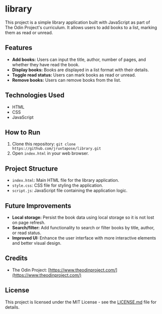 # library

This project is a simple library application built with JavaScript as part of The Odin Project's curriculum. It allows users to add books to a list, marking them as read or unread.

## Features

* **Add books:** Users can input the title, author, number of pages, and whether they have read the book.
* **Display books:**  Books are displayed in a list format with their details.
* **Toggle read status:** Users can mark books as read or unread.
* **Remove books:** Users can remove books from the list.

## Technologies Used

* HTML
* CSS
* JavaScript

## How to Run

1. Clone this repository: `git clone https://github.com/jruxtapose/library.git`
2. Open `index.html` in your web browser.

## Project Structure

* `index.html`: Main HTML file for the library application.
* `style.css`: CSS file for styling the application.
* `script.js`: JavaScript file containing the application logic.

## Future Improvements

* **Local storage:**  Persist the book data using local storage so it is not lost on page refresh.
* **Search/filter:** Add functionality to search or filter books by title, author, or read status.
* **Improved UI:** Enhance the user interface with more interactive elements and better visual design.

## Credits

* The Odin Project: [https://www.theodinproject.com/](https://www.theodinproject.com/)

## License

This project is licensed under the MIT License - see the [LICENSE.md](LICENSE.md) file for details.